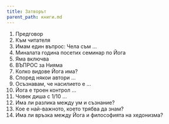 ```yaml
---
title: Затворът
parent_path: книги.md
---
```

1. Предговор
1. Към читателя
1. Имам един въпрос: Чела съм ...
1. Миналата година посетих семинар по Йога
1. Яма включва
1. ВЪПРОС за Нияма
1. Колко видове Йога има?
1. Според някои автори ...
1. Осъзнавам, че насилието е ...
1. Йога е троен контрол ...
1. Човек диша с 1/10 ...
1. Има ли разлика между ум и съзнание?
1. Кое е най-важното, което трябва да знам?
1. Има ли връзка между Йога и философията на хедонизма?
